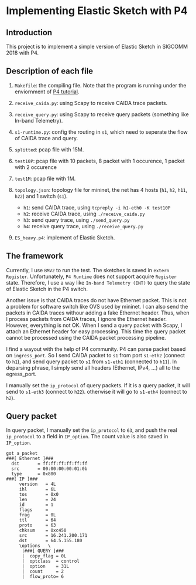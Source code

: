 # Implementing Elastic Sketch with P4

## Introduction

This project is to implement a simple version of Elastic Sketch in SIGCOMM 2018 with P4. 

## Description of each file

1. `Makefile`: the compiling file. Note that the program is running under the enviornment of [P4 tutorial](https://github.com/p4lang/tutorials).

2. `receive_caida.py`: using Scapy to receive CAIDA trace packets.

3. `receive_query.py`: using Scapy to receive query packets (something like In-band Telemetry).

4. `s1-runtime.py`: config the routing in `s1`, which need to seperate the flow of CAIDA trace and query.

5. `splitted`: pcap file with 15M.

6. `test10P`: pcap file with 10 packets, 8 packet with 1 occurence, 1 packet with 2 occurence

7. `test1M`: pcap file with 1M.

8. `topology.json`: topology file for mininet, the net has 4 hosts (`h1`, `h2`, `h11`, `h22`) and 1 switch (`s1`).

   + `h1`: send CAIDA trace, using `tcpreply -i h1-eth0 -K test10P`
   + `h2`: receive CAIDA trace, using `./receive_caida.py`
   + `h3`: send query trace, using `./send_query.py`
   + `h4`: receive query trace, using `./receive_query.py`

9. `ES_heavy.p4`: implement of Elastic Sketch.

## The framework

Currently, I use `BMV2` to run the test. The sketches is saved in `extern Register`. Unfortunately, `P4 Runtime` does
not support acquire `Register` state. Therefore, I use a way like `In-band Telemetry (INT)` to query the state of Elastic
Sketch in the P4 switch.

Another issue is that CAIDA traces do not have Ethernet packet. This is not a problem for software switch like OVS used by 
mininet. I can also send the packets in CAIDA traces withour adding a fake Ethernet header. Thus, when I process packets from 
CAIDA traces, I ignore the Ethernet header. However, everything is not OK. When I send a query packet with Scapy, I attach an 
Ethernet header for easy processing. This time the query packet cannot be processed using the CAIDA packet processing pipeline.

I find a wayout with the help of P4 community. P4 can parse packet based on `ingress_port`. So I send CAIDA packet to `s1` from 
port `s1-eth2` (connect to `h1`), and send query packet to `s1` from `s1-eth1` (connected to `h11`). In deparsing phrase, I simply 
send all headers (Ethernet, IPv4, ...) all to the egress_port. 

I manually set the `ip_protocol` of query packets. If it is a query packet, it will send to `s1-eth3` (connect to `h22`). otherwise 
it will go to `s1-eth4` (connect to `h2`).

## Query packet

In query packet, I manually set the `ip_protocol` to `63`, and push the real `ip_protocol` to a field in `IP_option`. 
The count value is also saved in `IP_option`.

```
got a packet
###[ Ethernet ]###
  dst       = ff:ff:ff:ff:ff:ff
  src       = 00:00:00:00:01:0b
  type      = 0x800
###[ IP ]###
     version   = 4L
     ihl       = 6L
     tos       = 0x0
     len       = 24
     id        = 1
     flags     = 
     frag      = 0L
     ttl       = 64
     proto     = 63
     chksum    = 0xc450
     src       = 16.241.200.171
     dst       = 64.5.155.180
     \options   \
      |###[ QUERY ]###
      |  copy_flag = 0L
      |  optclass  = control
      |  option    = 31L
      |  count     = 2
      |  flow_proto= 6

```

